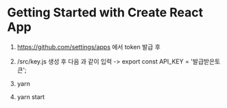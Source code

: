 # Getting Started with Create React App

1. https://github.com/settings/apps 에서 token 발급 후 

2. /src/key.js 생성 후 다음 과 같이 입력 -> export const API_KEY = '발급받은토큰';

3. yarn

4. yarn start
